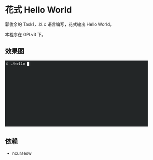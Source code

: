 # 花式 Hello World
郭俊余的 Task1，以 c 语言编写，花式输出 Hello World。

本程序在 GPLv3 下。
## 效果图
![效果图](screenshot.gif)
## 依赖
- ncursesw
